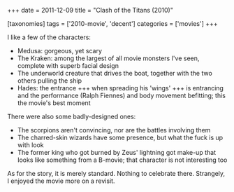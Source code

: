 +++
date = 2011-12-09
title = "Clash of the Titans (2010)"

[taxonomies]
tags = ['2010-movie', 'decent']
categories = ['movies']
+++

I like a few of the characters:

-   Medusa: gorgeous, yet scary
-   The Kraken: among the largest of all movie monsters I\'ve seen,
    complete with superb facial design
-   The underworld creature that drives the boat, together with the two
    others pulling the ship
-   Hades: the entrance +++ when spreading his \'wings\' +++ is
    entrancing and the performance (Ralph Fiennes) and body movement
    befitting; this the movie\'s best moment

There were also some badly-designed ones:

-   The scorpions aren\'t convincing, nor are the battles involving them
-   The charred-skin wizards have some presence, but what the fuck is up
    with look
-   The former king who got burned by Zeus\' lightning got make-up that
    looks like something from a B-movie; that character is not
    interesting too

As for the story, it is merely standard. Nothing to celebrate there.
Strangely, I enjoyed the movie more on a revisit.
